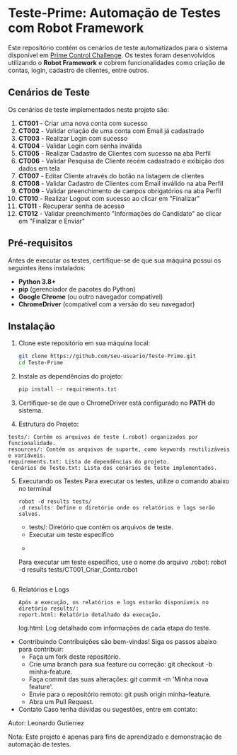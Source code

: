 # Teste-Prime: Automação de Testes com Robot Framework

Este repositório contém os cenários de teste automatizados para o sistema disponível em [Prime Control Challenge](https://challenge.primecontrol.com.br/). Os testes foram desenvolvidos utilizando o **Robot Framework** e cobrem funcionalidades como criação de contas, login, cadastro de clientes, entre outros.

## Cenários de Teste

Os cenários de teste implementados neste projeto são:

1. **CT001** - Criar uma nova conta com sucesso  
2. **CT002** - Validar criação de uma conta com Email já cadastrado  
3. **CT003** - Realizar Login com sucesso  
4. **CT004** - Validar Login com senha inválida  
5. **CT005** - Realizar Cadastro de Clientes com sucesso na aba Perfil  
6. **CT006** - Validar Pesquisa de Cliente recém cadastrado e exibição dos dados em tela  
7. **CT007** - Editar Cliente através do botão na listagem de clientes  
8. **CT008** - Validar Cadastro de Clientes com Email inválido na aba Perfil  
9. **CT009** - Validar preenchimento de campos obrigatórios na aba Perfil  
10. **CT010** - Realizar Logout com sucesso ao clicar em "Finalizar"  
11. **CT011** - Recuperar senha de acesso  
12. **CT012** - Validar preenchimento "Informações do Candidato" ao clicar em "Finalizar e Enviar"  

## Pré-requisitos

Antes de executar os testes, certifique-se de que sua máquina possui os seguintes itens instalados:

- **Python 3.8+**
- **pip** (gerenciador de pacotes do Python)
- **Google Chrome** (ou outro navegador compatível)
- **ChromeDriver** (compatível com a versão do seu navegador)

## Instalação

1. Clone este repositório em sua máquina local:

   ```bash
   git clone https://github.com/seu-usuario/Teste-Prime.git
   cd Teste-Prime
2. Instale as dependências do projeto:
   ```bash
   pip install -r requirements.txt
3. Certifique-se de que o ChromeDriver está configurado no **PATH** do sistema.
4. Estrutura do Projeto:
  ```
  tests/: Contém os arquivos de teste (.robot) organizados por funcionalidade.
  resources/: Contém os arquivos de suporte, como keywords reutilizáveis e variáveis.
  requirements.txt: Lista de dependências do projeto.
   Cenários de Teste.txt: Lista dos cenários de teste implementados.
   ``` 
5. Executando os Testes
   Para executar os testes, utilize o comando abaixo no terminal
   ```
   robot -d results tests/
   -d results: Define o diretório onde os relatórios e logs serão salvos.
   ```
   - tests/: Diretório que contém os arquivos de teste.
   - Executar um teste específico
   - ```
   Para executar um teste específico, use o nome do arquivo .robot:
   robot -d results tests/CT001_Criar_Conta.robot
   ```
   
7. Relatórios e Logs
   ```
   Após a execução, os relatórios e logs estarão disponíveis no diretório results/:
   report.html: Relatório detalhado da execução.
   ```
   log.html: Log detalhado com informações de cada etapa do teste.

- Contribuindo
   Contribuições são bem-vindas! Siga os passos abaixo para contribuir:
   - Faça um fork deste repositório.
   - Crie uma branch para sua feature ou correção: git checkout -b minha-feature.
   - Faça commit das suas alterações: git commit -m 'Minha nova feature'.
   - Envie para o repositório remoto: git push origin minha-feature.
   - Abra um Pull Request.
- Contato
   Caso tenha dúvidas ou sugestões, entre em contato:

Autor: Leonardo Gutierrez

Nota: Este projeto é apenas para fins de aprendizado e demonstração de automação de testes.
